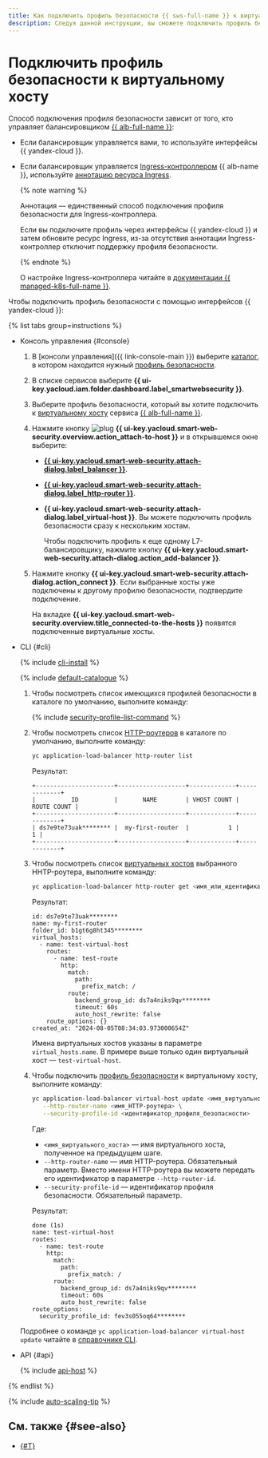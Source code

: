 ```yaml
---
title: Как подключить профиль безопасности {{ sws-full-name }} к виртуальному хосту
description: Следуя данной инструкции, вы сможете подключить профиль безопасности {{ sws-full-name }} к виртуальному хосту.
---
```


# Подключить профиль безопасности к виртуальному хосту

Способ подключения профиля безопасности зависит от того, кто управляет балансировщиком [{{ alb-full-name }}](../../application-load-balancer/concepts/index.md):

* Если балансировщик управляется вами, то используйте интерфейсы {{ yandex-cloud }}.

* Если балансировщик управляется [Ingress-контроллером](../../application-load-balancer/tools/k8s-ingress-controller/index.md) {{ alb-name }}, используйте [аннотацию ресурса Ingress](../../application-load-balancer/k8s-ref/ingress.md#annot-security-profile-id).

    {% note warning %}

    Аннотация — единственный способ подключения профиля безопасности для Ingress-контроллера.

    Если вы подключите профиль через интерфейсы {{ yandex-cloud }} и затем обновите ресурс Ingress, из-за отсутствия аннотации Ingress-контроллер отключит поддержку профиля безопасности.

    {% endnote %}

    О настройке Ingress-контроллера читайте в [документации {{ managed-k8s-full-name }}](../../managed-kubernetes/tutorials/alb-ingress-controller.md).

Чтобы подключить профиль безопасности с помощью интерфейсов {{ yandex-cloud }}:

{% list tabs group=instructions %}

- Консоль управления {#console}

  1. В [консоли управления]({{ link-console-main }}) выберите [каталог](../../resource-manager/concepts/resources-hierarchy.md#folder), в котором находится нужный [профиль безопасности](../concepts/profiles.md).
  1. В списке сервисов выберите **{{ ui-key.yacloud.iam.folder.dashboard.label_smartwebsecurity }}**.
  1. Выберите профиль безопасности, который вы хотите подключить к [виртуальному хосту](../../application-load-balancer/concepts/http-router.md#virtual-host) сервиса [{{ alb-full-name }}](../../application-load-balancer/).
  1. Нажмите кнопку ![plug](../../_assets/console-icons/plug-connection.svg) **{{ ui-key.yacloud.smart-web-security.overview.action_attach-to-host }}** и в открывшемся окне выберите:
      * [**{{ ui-key.yacloud.smart-web-security.attach-dialog.label_balancer }}**](../../application-load-balancer/concepts/application-load-balancer.md).
      * [**{{ ui-key.yacloud.smart-web-security.attach-dialog.label_http-router }}**](../../application-load-balancer/concepts/http-router.md).
      * **{{ ui-key.yacloud.smart-web-security.attach-dialog.label_virtual-host }}**. Вы можете подключить профиль безопасности сразу к нескольким хостам.

        Чтобы подключить профиль к еще одному L7-балансировщику, нажмите кнопку **{{ ui-key.yacloud.smart-web-security.attach-dialog.action_add-balancer }}**.
  1. Нажмите кнопку **{{ ui-key.yacloud.smart-web-security.attach-dialog.action_connect }}**. Если выбранные хосты уже подключены к другому профилю безопасности, подтвердите подключение.

      На вкладке **{{ ui-key.yacloud.smart-web-security.overview.title_connected-to-the-hosts }}** появятся подключенные виртуальные хосты.

- CLI {#cli}

  {% include [cli-install](../../_includes/cli-install.md) %}

  {% include [default-catalogue](../../_includes/default-catalogue.md) %}

  1. Чтобы посмотреть список имеющихся профилей безопасности в каталоге по умолчанию, выполните команду:

     {% include [security-profile-list-command](../../_includes/smartwebsecurity/security-profile-list-command.md) %}

  1. Чтобы посмотреть список [HTTP-роутеров](../../application-load-balancer/concepts/http-router.md) в каталоге по умолчанию, выполните команду:

     ```bash
     yc application-load-balancer http-router list
     ```

     Результат:

     ```text
     +----------------------+-------------------+-------------+-------------+
     |          ID          |       NAME        | VHOST COUNT | ROUTE COUNT |
     +----------------------+-------------------+-------------+-------------+
     | ds7e9te73uak******** |  my-first-router  |           1 |           1 |
     +----------------------+-------------------+-------------+-------------+
     ```

  1. Чтобы посмотреть список [виртуальных хостов](../../application-load-balancer/concepts/http-router.md#virtual-host) выбранного HHTP-роутера, выполните команду:

     ```bash
     yc application-load-balancer http-router get <имя_или_идентификатор_HTTP-роутера>
     ```

     Результат:

     ```text
     id: ds7e9te73uak********
     name: my-first-router
     folder_id: b1gt6g8ht345********
     virtual_hosts:
       - name: test-virtual-host
         routes:
           - name: test-route
             http:
               match:
                 path:
                   prefix_match: /
               route:
                 backend_group_id: ds7a4niks9qv********
                 timeout: 60s
                 auto_host_rewrite: false
         route_options: {}
     created_at: "2024-08-05T08:34:03.973000654Z"
     ```

     Имена виртуальных хостов указаны в параметре `virtual_hosts.name`. В примере выше только один виртуальный хост — `test-virtual-host`.

  1. Чтобы подключить [профиль безопасности](../concepts/profiles.md) к виртуальному хосту, выполните команду:

     ```bash
     yc application-load-balancer virtual-host update <имя_виртуального_хоста> \
        --http-router-name <имя_HTTP-роутера> \
        --security-profile-id <идентификатор_профиля_безопасности>
     ```

     Где:

     * `<имя_виртуального_хоста>` — имя виртуального хоста, полученное на предыдущем шаге.
     * `--http-router-name` — имя HTTP-роутера. Обязательный параметр. Вместо имени HTTP-роутера вы можете передать его идентификатор в параметре `--http-router-id`.
     * `--security-profile-id` — идентификатор профиля безопасности. Обязательный параметр.

     Результат:

     ```text
     done (1s)
     name: test-virtual-host
     routes:
       - name: test-route
         http:
           match:
             path:
               prefix_match: /
           route:
             backend_group_id: ds7a4niks9qv********
             timeout: 60s
             auto_host_rewrite: false
     route_options:
       security_profile_id: fev3s055oq64********
      ```

  Подробнее о команде `yc application-load-balancer virtual-host update` читайте в [справочнике CLI](../../cli/cli-ref/managed-services/application-load-balancer/virtual-host/update.md).

- API {#api}

  {% include [api-host](../../_includes/smartwebsecurity/api-host.md) %}

{% endlist %}

{% include [auto-scaling-tip](../../_includes/smartwebsecurity/auto-scaling-tip.md) %}

## См. также {#see-also}

* [{#T}](host-delete.md)
